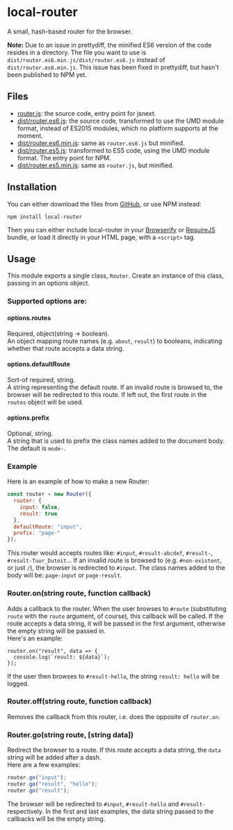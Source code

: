 local-router
============

A small, hash-based router for the browser.


__Note:__ Due to an issue in prettydiff, the minified ES6 version of the code resides in a directory. The file you want to use is `dist/router.es6.min.js/dist/router.es6.js` instead of `dist/router.es6.min.js`. This issue has been fixed in prettydiff, but hasn't been published to NPM yet.


## Files
 * [router.js](https://github.com/TuurDutoit/local-router/blob/master/router.js): the source code, entry point for jsnext.
 * [dist/router.es6.js](https://github.com/TuurDutoit/local-router/blob/master/dist/router.es6.js): the source code, transformed to use the UMD module format, instead of ES2015 modules, which no platform supports at the moment.
 * [dist/router.es6.min.js](https://github.com/TuurDutoit/local-router/blob/master/dist/router.es6.min.js): same as `router.es6.js` but minified.
 * [dist/router.es5.js](https://github.com/TuurDutoit/local-router/blob/master/dist/router.js): transformed to ES5 code, using the UMD module format. The entry point for NPM.
 * [dist/router.es5.min.js](https://github.com/TuurDutoit/local-router/blob/master/dist/router.min.js): same as `router.js`, but minified.


## Installation
You can either download the files from [GitHub](https://github.com/TuurDutoit/local-router), or use NPM instead:

```
npm install local-router
```

Then you can either include local-router in your [Browserify](http://browserify.org/) or [RequireJS](http://requirejs.org/) bundle, or load it directly in your HTML page, with a `<script>` tag.


## Usage
This module exports a single class, `Router`. Create an instance of this class, passing in an options object.

### Supported options are:

#### options.routes
Required, object(string -> boolean).  
An object mapping route names (e.g. `about`, `result`) to booleans, indicating whether that route accepts a data string.

#### options.defaultRoute
Sort-of required, string.  
A string representing the default route. If an invalid route is browsed to, the browser will be redirected to this route. If left out, the first route in the `routes` object will be used.

#### options.prefix
Optional, string.  
A string that is used to prefix the class names added to the document body. The default is `mode-`.

### Example
Here is an example of how to make a new Router:

```javascript
const router = new Router({
  router: {
    input: false,
    result: true
  },
  defaultRoute: "input",
  prefix: "page-"
});
```

This router would accepts routes like: `#input`, `#result-abcdef`, `#result-`, `#result-Tuur_Dutoit`...
If an invalid route is browsed to (e.g. `#non-existent`, or just `/`), the browser is redirected to `#input`.
The class names added to the body will be: `page-input` or `page-result`.

### Router.on(string route, function callback)
Adds a callback to the router. When the user browses to `#route` (substituting `route` with the `route` argument, of course), this callback will be called. If the route accepts a data string, it will be passed in the first argument, otherwise the empty string will be passed in.  
Here's an example:

```
router.on("result", data => {
  console.log(`result: ${data}`);
});
```

If the user then browses to `#result-hello`, the string `result: hello` will be logged.


### Router.off(string route, function callback)
Removes the callback from this router, i.e. does the opposite of `router.on`.

### Router.go(string route, [string data])
Redirect the browser to a route. If this route accepts a data string, the `data` string will be added after a dash.  
Here are a few examples:

```javascript
router.go("input");
router.go("result", "hello");
router.go("result");
```

The browser will be redirected to `#input`, `#result-hello` and `#result-` respectively. In the first and last examples, the data string passed to the callbacks will be the empty string.
